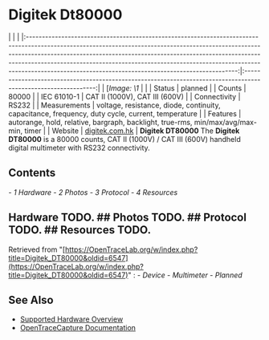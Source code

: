 # Digitek Dt80000
| | | |:-----------------------------------------------------------------------------------------------------------------------------------------------------------------------------------------------------------------------------------------------------------------------------------------------------------------------------------------------------------------------------------------:|:--------------------------------------------------------------------------------------------------------------:| | [*Image: \1* | | | Status | planned | | Counts | 80000 | | IEC 61010-1 | CAT II (1000V), CAT III (600V) | | Connectivity | RS232 | | Measurements | voltage, resistance, diode, continuity, capacitance, frequency, duty cycle, current, temperature | | Features | autorange, hold, relative, bargraph, backlight, true-rms, min/max/avg/max-min, timer | | Website | [digitek.com.hk](http://www.digitek.com.hk/en/cpxx.php?id=664) | **Digitek DT80000** The **Digitek DT80000** is a 80000 counts, CAT II (1000V) / CAT III (600V) handheld digital multimeter with RS232 connectivity.
## Contents
\- *1 Hardware* \- *2 Photos* \- *3 Protocol* \- *4 Resources*
## Hardware TODO. ## Photos TODO. ## Protocol TODO. ## Resources TODO.
Retrieved from "[https://OpenTraceLab.org/w/index.php?title=Digitek_DT80000&oldid=6547](https://OpenTraceLab.org/w/index.php?title=Digitek_DT80000&oldid=6547)"
: \- *Device* \- *Multimeter* \- *Planned*
## See Also
- [Supported Hardware Overview](../supported-hardware.md)
- [OpenTraceCapture Documentation](../../opentracecapture/overview.md)
